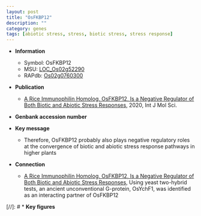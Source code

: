 ```yaml
---
layout: post
title: "OsFKBP12"
description: ""
category: genes
tags: [abiotic stress, stress, biotic stress, stress response]
---
```


* **Information**  
    + Symbol: OsFKBP12  
    + MSU: [LOC_Os02g52290](http://rice.plantbiology.msu.edu/cgi-bin/ORF_infopage.cgi?orf=LOC_Os02g52290)  
    + RAPdb: [Os02g0760300](http://rapdb.dna.affrc.go.jp/viewer/gbrowse_details/irgsp1?name=Os02g0760300)  

* **Publication**  
    + [A Rice Immunophilin Homolog, OsFKBP12, Is a Negative Regulator of Both Biotic and Abiotic Stress Responses](http://www.ncbi.nlm.nih.gov/pubmed?term=A+Rice+Immunophilin+Homolog,+OsFKBP12,+Is+a+Negative+Regulator+of+Both+Biotic+and+Abiotic+Stress+Responses%5BTitle%5D), 2020, Int J Mol Sci.

* **Genbank accession number**  

* **Key message**  
    + Therefore, OsFKBP12 probably also plays negative regulatory roles at the convergence of biotic and abiotic stress response pathways in higher plants

* **Connection**  
    + [A Rice Immunophilin Homolog, OsFKBP12, Is a Negative Regulator of Both Biotic and Abiotic Stress Responses](http://www.ncbi.nlm.nih.gov/pubmed?term=A+Rice+Immunophilin+Homolog,+OsFKBP12,+Is+a+Negative+Regulator+of+Both+Biotic+and+Abiotic+Stress+Responses%5BTitle%5D),  Using yeast two-hybrid tests, an ancient unconventional G-protein, OsYchF1, was identified as an interacting partner of OsFKBP12

[//]: # * **Key figures**  


